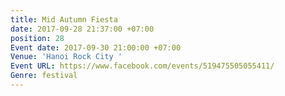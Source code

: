 ```yaml
---
title: Mid Autumn Fiesta
date: 2017-09-28 21:37:00 +07:00
position: 28
Event date: 2017-09-30 21:00:00 +07:00
Venue: 'Hanoi Rock City '
Event URL: https://www.facebook.com/events/519475505055411/
Genre: festival
---
```


